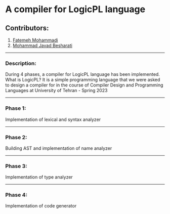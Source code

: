 # A compiler for LogicPL language

## Contributors:
1. [Fatemeh Mohammadi](https://github.com/F102M8)
2. [Mohammad Javad Besharati](https://github.com/JavadBesharati)

---

### Description:
During 4 phases, a compiler for LogicPL language has been implemented.
What is LogicPL? It is a simple programming language that we were asked to design a compiler for in the course of Compiler Design and Programming Languages at University of Tehran - Spring 2023

---

### Phase 1:
Implementation of lexical and syntax analyzer

---

### Phase 2:
Building AST and implementation of name analyzer

---

### Phase 3:
Implementation of type analyzer

---

### Phase 4:
Implementation of code generator